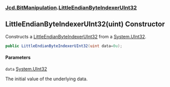 ### [Jcd.BitManipulation](Jcd.BitManipulation.md 'Jcd.BitManipulation').[LittleEndianByteIndexerUInt32](Jcd.BitManipulation.LittleEndianByteIndexerUInt32.md 'Jcd.BitManipulation.LittleEndianByteIndexerUInt32')

## LittleEndianByteIndexerUInt32(uint) Constructor

Constructs a [LittleEndianByteIndexerUInt32](Jcd.BitManipulation.LittleEndianByteIndexerUInt32.md 'Jcd.BitManipulation.LittleEndianByteIndexerUInt32') from a [System.UInt32](https://docs.microsoft.com/en-us/dotnet/api/System.UInt32 'System.UInt32').

```csharp
public LittleEndianByteIndexerUInt32(uint data=0u);
```
#### Parameters

<a name='Jcd.BitManipulation.LittleEndianByteIndexerUInt32.LittleEndianByteIndexerUInt32(uint).data'></a>

`data` [System.UInt32](https://docs.microsoft.com/en-us/dotnet/api/System.UInt32 'System.UInt32')

The initial value of the underlying data.